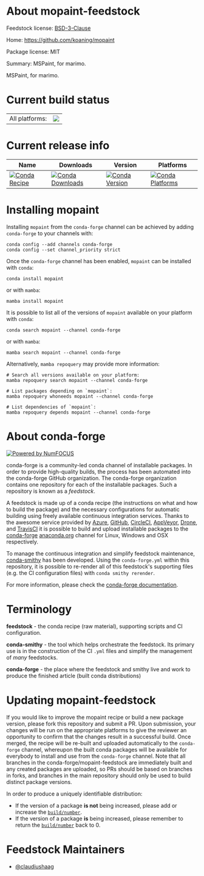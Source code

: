 About mopaint-feedstock
=======================

Feedstock license: [BSD-3-Clause](https://github.com/conda-forge/mopaint-feedstock/blob/main/LICENSE.txt)

Home: https://github.com/koaning/mopaint

Package license: MIT

Summary: MSPaint, for marimo.

MSPaint, for marimo.

Current build status
====================


<table><tr><td>All platforms:</td>
    <td>
      <a href="https://dev.azure.com/conda-forge/feedstock-builds/_build/latest?definitionId=26102&branchName=main">
        <img src="https://dev.azure.com/conda-forge/feedstock-builds/_apis/build/status/mopaint-feedstock?branchName=main">
      </a>
    </td>
  </tr>
</table>

Current release info
====================

| Name | Downloads | Version | Platforms |
| --- | --- | --- | --- |
| [![Conda Recipe](https://img.shields.io/badge/recipe-mopaint-green.svg)](https://anaconda.org/conda-forge/mopaint) | [![Conda Downloads](https://img.shields.io/conda/dn/conda-forge/mopaint.svg)](https://anaconda.org/conda-forge/mopaint) | [![Conda Version](https://img.shields.io/conda/vn/conda-forge/mopaint.svg)](https://anaconda.org/conda-forge/mopaint) | [![Conda Platforms](https://img.shields.io/conda/pn/conda-forge/mopaint.svg)](https://anaconda.org/conda-forge/mopaint) |

Installing mopaint
==================

Installing `mopaint` from the `conda-forge` channel can be achieved by adding `conda-forge` to your channels with:

```
conda config --add channels conda-forge
conda config --set channel_priority strict
```

Once the `conda-forge` channel has been enabled, `mopaint` can be installed with `conda`:

```
conda install mopaint
```

or with `mamba`:

```
mamba install mopaint
```

It is possible to list all of the versions of `mopaint` available on your platform with `conda`:

```
conda search mopaint --channel conda-forge
```

or with `mamba`:

```
mamba search mopaint --channel conda-forge
```

Alternatively, `mamba repoquery` may provide more information:

```
# Search all versions available on your platform:
mamba repoquery search mopaint --channel conda-forge

# List packages depending on `mopaint`:
mamba repoquery whoneeds mopaint --channel conda-forge

# List dependencies of `mopaint`:
mamba repoquery depends mopaint --channel conda-forge
```


About conda-forge
=================

[![Powered by
NumFOCUS](https://img.shields.io/badge/powered%20by-NumFOCUS-orange.svg?style=flat&colorA=E1523D&colorB=007D8A)](https://numfocus.org)

conda-forge is a community-led conda channel of installable packages.
In order to provide high-quality builds, the process has been automated into the
conda-forge GitHub organization. The conda-forge organization contains one repository
for each of the installable packages. Such a repository is known as a *feedstock*.

A feedstock is made up of a conda recipe (the instructions on what and how to build
the package) and the necessary configurations for automatic building using freely
available continuous integration services. Thanks to the awesome service provided by
[Azure](https://azure.microsoft.com/en-us/services/devops/), [GitHub](https://github.com/),
[CircleCI](https://circleci.com/), [AppVeyor](https://www.appveyor.com/),
[Drone](https://cloud.drone.io/welcome), and [TravisCI](https://travis-ci.com/)
it is possible to build and upload installable packages to the
[conda-forge](https://anaconda.org/conda-forge) [anaconda.org](https://anaconda.org/)
channel for Linux, Windows and OSX respectively.

To manage the continuous integration and simplify feedstock maintenance,
[conda-smithy](https://github.com/conda-forge/conda-smithy) has been developed.
Using the ``conda-forge.yml`` within this repository, it is possible to re-render all of
this feedstock's supporting files (e.g. the CI configuration files) with ``conda smithy rerender``.

For more information, please check the [conda-forge documentation](https://conda-forge.org/docs/).

Terminology
===========

**feedstock** - the conda recipe (raw material), supporting scripts and CI configuration.

**conda-smithy** - the tool which helps orchestrate the feedstock.
                   Its primary use is in the construction of the CI ``.yml`` files
                   and simplify the management of *many* feedstocks.

**conda-forge** - the place where the feedstock and smithy live and work to
                  produce the finished article (built conda distributions)


Updating mopaint-feedstock
==========================

If you would like to improve the mopaint recipe or build a new
package version, please fork this repository and submit a PR. Upon submission,
your changes will be run on the appropriate platforms to give the reviewer an
opportunity to confirm that the changes result in a successful build. Once
merged, the recipe will be re-built and uploaded automatically to the
`conda-forge` channel, whereupon the built conda packages will be available for
everybody to install and use from the `conda-forge` channel.
Note that all branches in the conda-forge/mopaint-feedstock are
immediately built and any created packages are uploaded, so PRs should be based
on branches in forks, and branches in the main repository should only be used to
build distinct package versions.

In order to produce a uniquely identifiable distribution:
 * If the version of a package **is not** being increased, please add or increase
   the [``build/number``](https://docs.conda.io/projects/conda-build/en/latest/resources/define-metadata.html#build-number-and-string).
 * If the version of a package **is** being increased, please remember to return
   the [``build/number``](https://docs.conda.io/projects/conda-build/en/latest/resources/define-metadata.html#build-number-and-string)
   back to 0.

Feedstock Maintainers
=====================

* [@claudiushaag](https://github.com/claudiushaag/)

